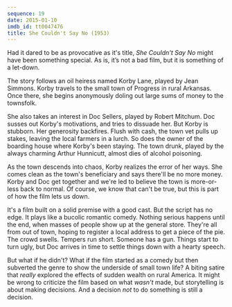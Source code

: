 ```yaml
---
sequence: 19
date: 2015-01-10
imdb_id: tt0047476
title: She Couldn't Say No (1953)
---
```


Had it dared to be as provocative as it's title, _She Couldn't Say No_ might have been something special. As is, it’s not a bad film, but it is something of a let-down.

The story follows an oil heiress named Korby Lane, played by Jean Simmons. Korby travels to the small town of Progress in rural Arkansas. Once there, she begins anonymously doling out large sums of money to the townsfolk.

She also takes an interest in Doc Sellers, played by Robert Mitchum. Doc susses out Korby's motivations, and tries to dissuade her. But Korby is stubborn. Her generosity backfires. Flush with cash, the town vet pulls up stakes, leaving the local farmers in a lurch. So does the owner of the boarding house where Korby's been staying. The town drunk, played by the always charming Arthur Hunnicutt, almost dies of alcohol poisoning.

As the town descends into chaos, Korby realizes the error of her ways. She comes clean as the town's beneficiary and says there'll be no more money. Korby and Doc get together and we're led to believe the town is more-or-less back to normal. Of course, we know that can't be true, but this is part of how the film lets us down.

It's a film built on a solid premise with a good cast. But the script has no edge. It plays like a bucolic romantic comedy. Nothing serious happens until the end, when masses of people show up at the general store. They're all from out of town, hoping to register a local address to get a piece of the pie. The crowd swells. Tempers run short. Someone has a gun. Things start to turn ugly, but Doc arrives in time to settle things down with a hearty speech.

But what if he didn't? What if the film started as a comedy but then subverted the genre to show the underside of small town life? A biting satire that _really_ explored the effects of sudden wealth on rural America. It might be wrong to criticize the film based on what _wasn't_ made, but storytelling is about making decisions. And a decision _not_ to do something is still a decision.